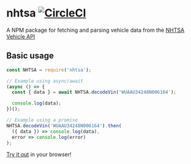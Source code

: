 # nhtsa [![CircleCI](https://circleci.com/gh/iMears/nhtsa.svg?style=svg)](https://circleci.com/gh/iMears/nhtsa)
A NPM package for fetching and parsing vehicle data from the [NHTSA Vehicle API](https://vpic.nhtsa.dot.gov/api/Home)

## Basic usage
```javascript
const NHTSA = require('nhtsa');

// Example using async/await
(async () => {
  const { data } = await NHTSA.decodeVin('WUAAU34248N006164');

  console.log(data);
})();

// Example using a promise
NHTSA.decodeVin('WUAAU34248N006164').then(
  ({ data }) => console.log(data),
  error => console.log(error)
);
```

[Try it out](https://npm.runkit.com/nhtsa) in your browser!
